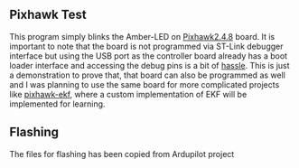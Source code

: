 ## Pixhawk Test
This program simply blinks the Amber-LED on [Pixhawk2.4.8](https://ardupilot.org/copter/docs/common-pixhawk-overview.html) board. It is important to note that the board is not programmed via ST-Link debugger interface but using the USB port as the controller board already has a boot loader interface and accessing the debug pins is a bit of [hassle](https://ardupilot.org/dev/docs/debugging-with-gdb-on-stm32.html). This is just a demonstration to prove that, that board can also be programmed as well and I was planning to use the same board for more complicated projects like [pixhawk-ekf](https://github.com/parzival2/pixhawk_ekf), where a custom implementation of EKF will be implemented for learning. 
## Flashing
The files for flashing has been copied from Ardupilot project 
<!--stackedit_data:
eyJoaXN0b3J5IjpbLTk4NTYyODI4OCwtMTg2NjcxNTc4Nl19
-->